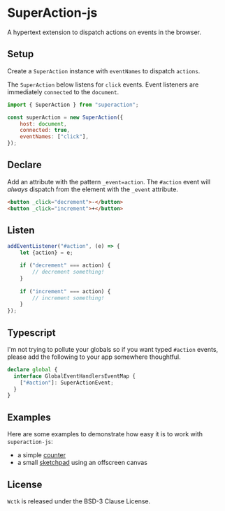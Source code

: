 # SuperAction-js

A hypertext extension to dispatch actions on events in the browser.

## Setup

Create a `SuperAction` instance with `eventNames` to dispatch `actions`.

The `SuperAction` below listens for `click` events. Event listeners are immediately `connected` to the `document`.

```js
import { SuperAction } from "superaction";

const superAction = new SuperAction({
    host: document,
    connected: true,
    eventNames: ["click"],
});
```

## Declare

Add an attribute with the pattern `_event=action`. The `#action` event will _always_ dispatch from
the element with the `_event` attribute.

```html
<button _click="decrement">-</button>
<button _click="increment">+</button>
```

## Listen

```js
addEventListener("#action", (e) => {
    let {action} = e;

    if ("decrement" === action) {
        // decrement something!
    }
    
    if ("increment" === action) {
        // increment something!
    }
});
```

## Typescript

I'm not trying to pollute your globals so if you want typed `#action` events, please add the following to your app somewhere thoughtful.

```ts
declare global {
  interface GlobalEventHandlersEventMap {
    ["#action"]: SuperActionEvent;
  }
}
```

## Examples

Here are some examples to demonstrate how easy it is to work with `superaction-js`:
- a simple [counter](https://w-lfpup.github.io/superaction-js/examples/counter/)
- a small [sketchpad](https://w-lfpup.github.io/superaction-js/examples/sketch/) using an offscreen canvas

## License

`Wctk` is released under the BSD-3 Clause License.
